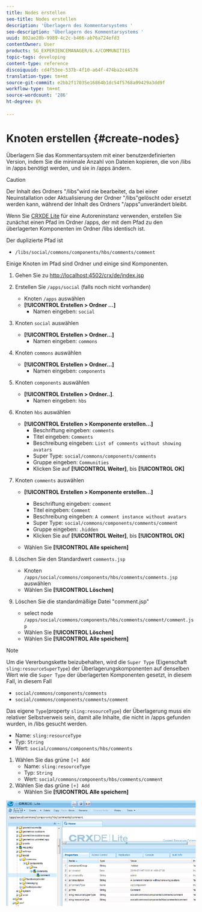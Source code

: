 ```yaml
---
title: Nodes erstellen
seo-title: Nodes erstellen
description: 'Überlagern des Kommentarsystems '
seo-description: 'Überlagern des Kommentarsystems '
uuid: 802ae28b-9989-4c2c-b466-ab76a724efd3
contentOwner: User
products: SG_EXPERIENCEMANAGER/6.4/COMMUNITIES
topic-tags: developing
content-type: reference
discoiquuid: cd4f53ee-537b-4f10-a64f-474ba2c44576
translation-type: tm+mt
source-git-commit: e2bb2f17035e16864b1dc54f5768a99429a3dd9f
workflow-type: tm+mt
source-wordcount: '286'
ht-degree: 6%

---
```



# Knoten erstellen {#create-nodes}

Überlagern Sie das Kommentarsystem mit einer benutzerdefinierten Version, indem Sie die minimale Anzahl von Dateien kopieren, die von /libs in /apps benötigt werden, und sie in /apps ändern.

>[!CAUTION]
>
>Der Inhalt des Ordners &quot;/libs&quot;wird nie bearbeitet, da bei einer Neuinstallation oder Aktualisierung der Ordner &quot;/libs&quot;gelöscht oder ersetzt werden kann, während der Inhalt des Ordners &quot;/apps&quot;unverändert bleibt.

Wenn Sie [CRXDE Lite](../../help/sites-developing/developing-with-crxde-lite.md) für eine Autoreninstanz verwenden, erstellen Sie zunächst einen Pfad im Ordner /apps, der mit dem Pfad zu den überlagerten Komponenten im Ordner /libs identisch ist.

Der duplizierte Pfad ist

* `/libs/social/commons/components/hbs/comments/comment`

Einige Knoten im Pfad sind Ordner und einige sind Komponenten.

1. Gehen Sie zu [http://localhost:4502/crx/de/index.jsp](http://localhost:4502/crx/de/index.jsp)
1. Erstellen Sie `/apps/social` (falls noch nicht vorhanden)
   * Knoten `/apps` auswählen
   * **[!UICONTROL Erstellen > Ordner ...]**
      * Namen eingeben: `social`
1. Knoten `social` auswählen
   * **[!UICONTROL Erstellen > Ordner...]**
      * Namen eingeben: `commons`
1. Knoten `commons` auswählen
   * **[!UICONTROL Erstellen > Ordner...]**
      * Namen eingeben: `components`
1. Knoten `components` auswählen
   * **[!UICONTROL Erstellen > Ordner..]**.
      * Namen eingeben: `hbs`
1. Knoten `hbs` auswählen
   * **[!UICONTROL Erstellen > Komponente erstellen...]**
      * Beschriftung eingeben: `comments`
      * Titel eingeben: `Comments`
      * Beschreibung eingeben: `List of comments without showing avatars`
      * Super Type: `social/commons/components/comments`
      * Gruppe eingeben: `Communities`
      * Klicken Sie auf **[!UICONTROL Weiter]**, bis **[!UICONTROL OK]**
1. Knoten `comments` auswählen

   * **[!UICONTROL Erstellen > Komponente erstellen...]**

      * Beschriftung eingeben: `comment`
      * Titel eingeben: `Comment`
      * Beschreibung eingeben: `A comment instance without avatars`
      * Super Type: `social/commons/components/comments/comment`
      * Gruppe eingeben: `.hidden`
      * Klicken Sie auf **[!UICONTROL Weiter]**, bis **[!UICONTROL OK]**
   * Wählen Sie **[!UICONTROL Alle speichern]**
1. Löschen Sie den Standardwert `comments.jsp`
   * Knoten `/apps/social/commons/components/hbs/comments/comments.jsp` auswählen
   * Wählen Sie **[!UICONTROL Löschen]**
1. Löschen Sie die standardmäßige Datei &quot;comment.jsp&quot;
   * select node `/apps/social/commons/components/hbs/comments/comment/comment.jsp`
   * Wählen Sie **[!UICONTROL Löschen]**
   * Wählen Sie **[!UICONTROL Alle speichern]**

>[!NOTE]
>
>Um die Vererbungskette beizubehalten, wird die `Super Type` (Eigenschaft `sling:resourceSuperType`) der Überlagerungskomponenten auf denselben Wert wie die `Super Type` der überlagerten Komponenten gesetzt, in diesem Fall, in diesem Fall
>
>* `social/commons/components/comments`
>* `social/commons/components/comments/comment`

>



Das eigene `Type`(property `sling:resourceType`) der Überlagerung muss ein relativer Selbstverweis sein, damit alle Inhalte, die nicht in /apps gefunden wurden, in /libs gesucht werden.
* Name: `sling:resourceType`
* Typ: `String`
* Wert: `social/commons/components/hbs/comments`

1. Wählen Sie das grüne `[+] Add`
   * Name: `sling:resourceType`
   * Typ: `String`
   * Wert: `social/commons/components/hbs/comments/comment`
1. Wählen Sie das grüne `[+] Add`
   * Wählen Sie **[!UICONTROL Alle speichern]**

![chlimage_1-4](assets/chlimage_1-4.png)

